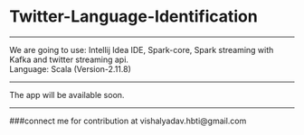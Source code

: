 # Twitter-Language-Identification
<hr>
We are going to use: Intellij Idea IDE, Spark-core, Spark streaming with Kafka and twitter streaming api.<br>
Language: Scala (Version-2.11.8)

<hr>
The app will be available soon.

<hr>
###connect me for contribution at vishalyadav.hbti@gmail.com
